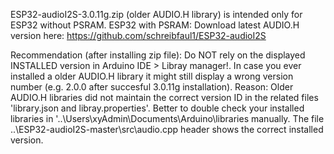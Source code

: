 ESP32-audioI2S-3.0.11g.zip (older AUDIO.H library) is intended only for ESP32 without PSRAM. 
ESP32 with PSRAM: Download latest AUDIO.H version here: https://github.com/schreibfaul1/ESP32-audioI2S 

Recommendation (after installing zip file):
Do NOT rely on the displayed INSTALLED version in Arduino IDE > Libray manager!. In case you ever installed a older AUDIO.H library it might still display a wrong version number (e.g. 2.0.0 after succesful 3.0.11g installation). Reason: Older AUDIO.H libraries did not maintain the correct version ID in the related files 'library.json and libray.properties'. Better to double check your installed libraries in '..\Users\xyAdmin\Documents\Arduino\libraries manually. The file ..\ESP32-audioI2S-master\src\audio.cpp header shows the correct installed version.
